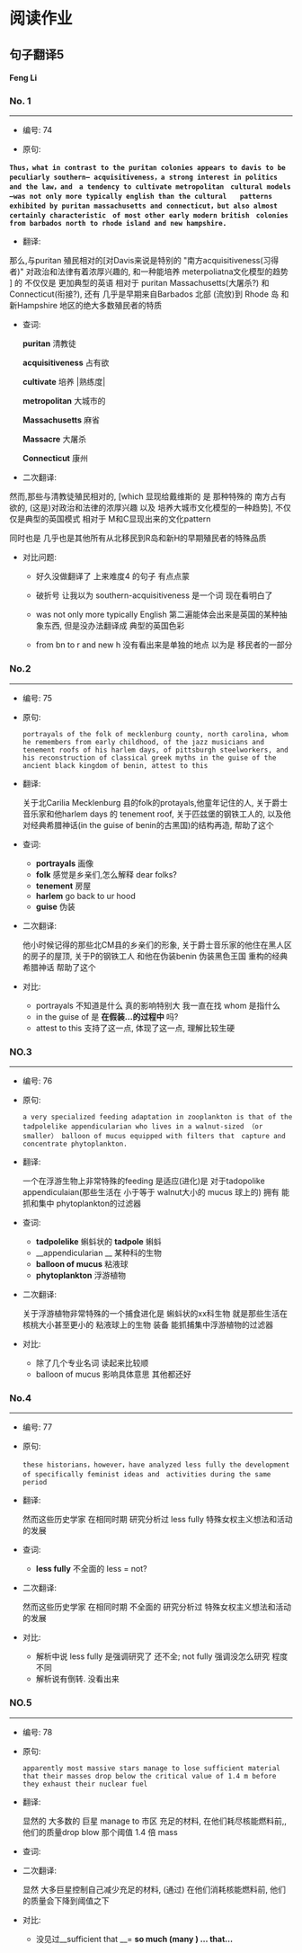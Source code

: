 # 阅读作业

## 句子翻译5

#### Feng Li

### No. 1

----



* 编号: 74

* 原句: 

**`Thus，what in contrast to the puritan colonies appears to davis to be peculiarly southern— acquisitiveness，a strong interest in politics and the law，and　a tendency to cultivate metropolitan　cultural models—was not only more typically english than the cultural　　patterns exhibited by puritan massachusetts and connecticut，but also almost certainly characteristic　of most other early modern british　colonies from barbados north to rhode island and new hampshire.`**

* 翻译:

那么,与puritan 殖民相对的[对Davis来说是特别的 "南方acquisitiveness(习得者)" 对政治和法律有着浓厚兴趣的, 和一种能培养 meterpoliatna文化模型的趋势 ] 的 不仅仅是 更加典型的英语 相对于 puritan Massachusetts(大屠杀?) 和Connecticut(衔接?), 还有 几乎是早期来自Barbados 北部 (流放)到  Rhode 岛 和 新Hampshire 地区的绝大多数殖民者的特质

* 查词:

  __puritan__ 清教徒

  __acquisitiveness__ 占有欲

  __cultivate__ 培养 |熟练度|

  __metropolitan__ 大城市的

  __Massachusetts__ 麻省

  __Massacre__ 大屠杀

  __Connecticut__ 康州

* 二次翻译:

然而,那些与清教徒殖民相对的, [which 显现给戴维斯的 是 那种特殊的 南方占有欲的, (这是)对政治和法律的浓厚兴趣 以及 培养大城市文化模型的一种趋势], 不仅仅是典型的英国模式 相对于 M和C显现出来的文化pattern

同时也是 几乎也是其他所有从北移民到R岛和新H的早期殖民者的特殊品质



* 对比问题:
  * 好久没做翻译了 上来难度4 的句子  有点点蒙
  * 破折号 让我以为 southern-acquisitiveness 是一个词 现在看明白了
  * was not only more typically English 第二遍能体会出来是英国的某种抽象东西, 但是没办法翻译成 典型的英国色彩

  * from bn to r and new h 没有看出来是单独的地点 以为是 移民者的一部分



### No.2

----

* 编号: 75

* 原句: 

  `portrayals of the folk of mecklenburg county, north carolina, whom he remembers from early childhood, of the jazz musicians and tenement roofs of his harlem days, of pittsburgh steelworkers, and his reconstruction of classical greek myths in the guise of the ancient black kingdom of benin, attest to this`

* 翻译:

  关于北Carilia Mecklenburg 县的folk的protayals,他童年记住的人, 关于爵士音乐家和他harlem days 的 tenement roof, 关于匹兹堡的钢铁工人的, 以及他对经典希腊神话(in the guise of benin的古黑国)的结构再造, 帮助了这个

* 查词:

  * __portrayals__  画像
  * __folk__ 感觉是乡亲们,怎么解释 dear folks?
  * __tenement__  房屋
  * __harlem__  go back to ur hood
  * __guise__ 伪装

* 二次翻译:

  他小时候记得的那些北CM县的乡亲们的形象, 关于爵士音乐家的他住在黑人区的房子的屋顶, 关于P的钢铁工人 和他在伪装benin 伪装黑色王国 重构的经典希腊神话 帮助了这个

  

* 对比:

  * portrayals 不知道是什么 真的影响特别大 我一直在找 whom 是指什么 
  * in the guise of 是  __在假装...的过程中__ 吗?
  * attest to this 支持了这一点, 体现了这一点, 理解比较生硬





### NO.3

-----

* 编号: 76 

* 原句:

  `a very specialized feeding adaptation in zooplankton is that of the tadpolelike appendicularian who lives in a walnut-sized （or smaller） balloon of mucus equipped with filters that　capture and concentrate phytoplankton.`

* 翻译:

  一个在浮游生物上非常特殊的feeding 是适应(进化)是   对于tadopolike appendiculaian(那些生活在 小于等于 walnut大小的 mucus 球上的) 拥有 能抓和集中 phytoplankton的过滤器

* 查词:

  * __tadpolelike__ 蝌蚪状的 __tadpole__ 蝌蚪
  * __appendicularian __ 某种科的生物
  * __balloon of mucus__ 粘液球
  * __phytoplankton__ 浮游植物

* 二次翻译:

  关于浮游植物非常特殊的一个捕食进化是 蝌蚪状的xx科生物 就是那些生活在核桃大小甚至更小的 粘液球上的生物 装备 能抓捕集中浮游植物的过滤器

* 对比:

  * 除了几个专业名词 读起来比较顺
  * balloon of mucus 影响具体意思 其他都还好





### No.4

---

* 编号: 77

* 原句:

  `these historians，however，have analyzed less fully the development of specifically feminist ideas and　activities during the same period`

* 翻译:

  然而这些历史学家 在相同时期 研究分析过 less fully 特殊女权主义想法和活动的发展

* 查词:

  * __less fully__  不全面的  less = not?

* 二次翻译:

  然而这些历史学家 在相同时期 不全面的 研究分析过 特殊女权主义想法和活动的发展

* 对比:

  * 解析中说 less fully 是强调研究了 还不全; not fully 强调没怎么研究 程度不同
  * 解析说有倒转. 没看出来

### NO.5

----

* 编号: 78

* 原句:

  `apparently most massive stars manage to lose sufficient material that their masses drop below the critical value of 1.4 m before they exhaust their nuclear fuel`

* 翻译:

  显然的 大多数的 巨星 manage to 市区 充足的材料, 在他们耗尽核能燃料前,,他们的质量drop blow 那个阈值 1.4 倍 mass

* 查词:

* 二次翻译:

  显然 大多巨星控制自己减少充足的材料, (通过) 在他们消耗核能燃料前, 他们的质量会下降到阈值之下

* 对比:

  * 没见过__sufficient that __= __so much (many ) … that…__

  





